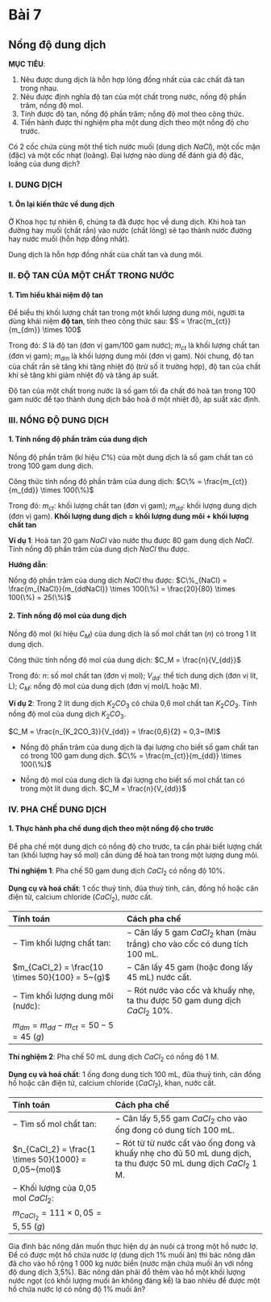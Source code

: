 # Bài 7
## Nồng độ dung dịch

**MỤC TIÊU**:

1.  Nêu được dung dịch là hỗn hợp lỏng đồng nhất của các chất đã tan trong nhau.
2.  Nêu được định nghĩa độ tan của một chất trong nước, nồng độ phần trăm, nồng độ mol.
3.  Tính được độ tan, nồng độ phần trăm; nồng độ mol theo công thức.
4.  Tiến hành được thí nghiệm pha một dung dịch theo một nồng độ cho trước.

Có 2 cốc chứa cùng một thể tích nước muối (dung dịch $NaCl$), một cốc mặn (đặc) và một cốc nhạt (loãng). Đại lượng nào dùng để đánh giá độ đặc, loãng của dung dịch?

### I. DUNG DỊCH
#### 1. Ôn lại kiến thức về dung dịch

Ở Khoa học tự nhiên 6, chúng ta đã được học về dung dịch. Khi hoà tan đường hay muối (chất rắn) vào nước (chất lỏng) sẽ tạo thành nước đường hay nước muối (hỗn hợp đồng nhất).

Dung dịch là hỗn hợp đồng nhất của chất tan và dung môi.

### II. ĐỘ TAN CỦA MỘT CHẤT TRONG NƯỚC
#### 1. Tìm hiểu khái niệm độ tan

Để biểu thị khối lượng chất tan trong một khối lượng dung môi, người ta dùng khái niệm **độ tan**, tính theo công thức sau:
$S = \frac{m_{ct}}{m_{dm}} \times 100$

Trong đó:
$S$ là độ tan (đơn vị gam/100 gam nước);
$m_{ct}$ là khối lượng chất tan (đơn vị gam);
$m_{dm}$ là khối lượng dung môi (đơn vị gam).
Nói chung, độ tan của chất rắn sẽ tăng khi tăng nhiệt độ (trừ số ít trường hợp), độ tan của chất khí sẽ tăng khi giảm nhiệt độ và tăng áp suất.

Độ tan của một chất trong nước là số gam tối đa chất đó hoà tan trong 100 gam nước để tạo thành dung dịch bão hoà ở một nhiệt độ, áp suất xác định.

### III. NỒNG ĐỘ DUNG DỊCH
#### 1. Tính nồng độ phần trăm của dung dịch

Nồng độ phần trăm (kí hiệu $C\%$) của một dung dịch là số gam chất tan có trong 100 gam dung dịch.

Công thức tính nồng độ phần trăm của dung dịch:
$C\% = \frac{m_{ct}}{m_{dd}} \times 100(\%)$

Trong đó:
$m_{ct}$: khối lượng chất tan (đơn vị gam);
$m_{dd}$: khối lượng dung dịch (đơn vị gam).
**Khối lượng dung dịch = khối lượng dung môi + khối lượng chất tan**

**Ví dụ 1**: Hoà tan 20 gam $NaCl$ vào nước thu được 80 gam dung dịch $NaCl$. Tính nồng độ phần trăm của dung dịch $NaCl$ thu được.

**Hướng dẫn**:

Nồng độ phần trăm của dung dịch $NaCl$ thu được:
$C\%_{NaCl} = \frac{m_{NaCl}}{m_{ddNaCl}} \times 100(\%) = \frac{20}{80} \times 100(\%) = 25(\%)$

#### 2. Tính nồng độ mol của dung dịch

Nồng độ mol (kí hiệu $C_M$) của dung dịch là số mol chất tan ($n$) có trong 1 lít dung dịch.

Công thức tính nồng độ mol của dung dịch:
$C_M = \frac{n}{V_{dd}}$

Trong đó:
$n$: số mol chất tan (đơn vị mol);
$V_{dd}$: thể tích dung dịch (đơn vị lít, L);
$C_M$: nồng độ mol của dung dịch (đơn vị mol/L hoặc M).

**Ví dụ 2**: Trong 2 lít dung dịch $K_2CO_3$ có chứa 0,6 mol chất tan $K_2CO_3$. Tính nồng độ mol của dung dịch $K_2CO_3$.

$C_M = \frac{n_{K_2CO_3}}{V_{dd}} = \frac{0,6}{2} = 0,3~(M)$

*   Nồng độ phần trăm của dung dịch là đại lượng cho biết số gam chất tan có trong 100 gam dung dịch.
    $C\% = \frac{m_{ct}}{m_{dd}} \times 100(\%)$

*   Nồng độ mol của dung dịch là đại lượng cho biết số mol chất tan có trong một lít dung dịch.
    $C_M = \frac{n}{V_{dd}}$

### IV. PHA CHẾ DUNG DỊCH
#### 1. Thực hành pha chế dung dịch theo một nồng độ cho trước

Để pha chế một dung dịch có nồng độ cho trước, ta cần phải biết lượng chất tan (khối lượng hay số mol) cần dùng để hoà tan trong một lượng dung môi.

**Thí nghiệm 1**: Pha chế 50 gam dung dịch $CaCl_2$ có nồng độ 10%.

**Dụng cụ và hoá chất**: 1 cốc thuỷ tinh, đũa thuỷ tinh, cân, đồng hồ hoặc cân điện tử, calcium chloride ($CaCl_2$), nước cất.

| Tính toán                      | Cách pha chế                                         |
| :------------------------------ | :--------------------------------------------------- |
| $-$ Tìm khối lượng chất tan:    | $-$ Cân lấy 5 gam $CaCl_2$ khan (màu trắng) cho vào cốc có dung tích 100 mL. |
| $m_{CaCl_2} = \frac{10 \times 50}{100} = 5~(g)$ | $-$ Cân lấy 45 gam (hoặc đong lấy 45 mL) nước cất.   |
| $-$ Tìm khối lượng dung môi (nước): | $-$ Rót nước vào cốc và khuấy nhẹ, ta thu được 50 gam dung dịch $CaCl_2$ 10%. |
| $m_{dm} = m_{dd} - m_{ct} = 50 - 5 = 45~(g)$ |                                                      |

**Thí nghiệm 2**: Pha chế 50 mL dung dịch $CaCl_2$ có nồng độ 1 M.

**Dụng cụ và hoá chất**: 1 ống đong dung tích 100 mL, đũa thuỷ tinh, cân đồng hồ hoặc cân điện tử, calcium chloride ($CaCl_2$), khan, nước cất.

| Tính toán                               | Cách pha chế                                         |
| :--------------------------------------- | :--------------------------------------------------- |
| $-$ Tìm số mol chất tan:                | $-$ Cân lấy 5,55 gam $CaCl_2$ cho vào ống đong có dung tích 100 mL. |
| $n_{CaCl_2} = \frac{1 \times 50}{1000} = 0,05~(mol)$ | $-$ Rót từ từ nước cất vào ống đong và khuấy nhẹ cho đủ 50 mL dung dịch, ta thu được 50 mL dung dịch $CaCl_2$ 1 M. |
| $-$ Khối lượng của 0,05 mol $CaCl_2$:  |                                                      |
| $m_{CaCl_2} = 111 \times 0,05 = 5,55~(g)$ |                                                      |

Gia đình bác nông dân muốn thực hiện dự án nuôi cá trong một hồ nước lợ. Để có được một hồ chứa nước lợ (dung dịch 1% muối ăn) thì bác nông dân đã cho vào hồ rộng 1 000 kg nước biển (nước mặn chứa muối ăn với nồng độ dung dịch 3,5%). Bác nông dân phải đổ thêm vào hồ một khối lượng nước ngọt (có khối lượng muối ăn không đáng kể) là bao nhiêu để được một hồ chứa nước lợ có nồng độ 1% muối ăn?
